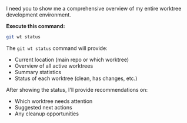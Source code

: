 I need you to show me a comprehensive overview of my entire worktree development environment.

**Execute this command:**
```bash
git wt status
```

The `git wt status` command will provide:
- Current location (main repo or which worktree)
- Overview of all active worktrees
- Summary statistics
- Status of each worktree (clean, has changes, etc.)

After showing the status, I'll provide recommendations on:
- Which worktree needs attention
- Suggested next actions
- Any cleanup opportunities

